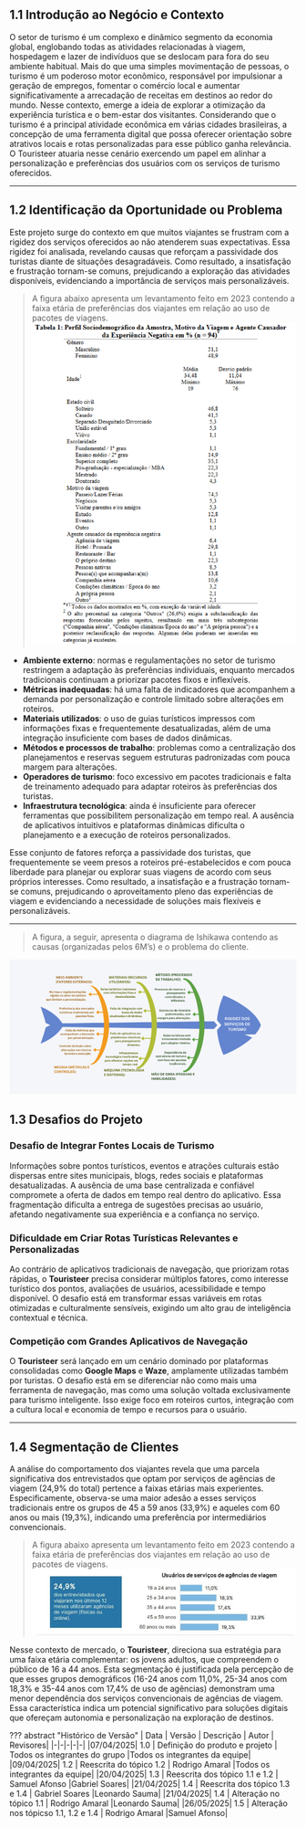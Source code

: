 ## 1.1 Introdução ao Negócio e Contexto

O setor de turismo é um complexo e dinâmico segmento da economia global, englobando todas as atividades relacionadas à viagem, hospedagem e lazer de indivíduos que se deslocam para fora do seu ambiente habitual. Mais do que uma simples movimentação de pessoas, o turismo é um poderoso motor econômico, responsável por impulsionar a geração de empregos, fomentar o comércio local e aumentar significativamente a arrecadação de receitas em destinos ao redor do mundo.
Nesse contexto, emerge a ideia de explorar a otimização da experiência turística e o bem-estar dos visitantes. Considerando que o turismo é a principal atividade econômica em várias cidades brasileiras, a concepção de uma ferramenta digital que possa oferecer orientação sobre atrativos locais e rotas personalizadas para esse público ganha relevância. O Touristeer atuaria nesse cenário exercendo um papel em alinhar a personalização e preferências dos usuários com os serviços de turismo oferecidos.

---

## 1.2 Identificação da Oportunidade ou Problema

Este projeto surge do contexto em que muitos viajantes se frustram com a rigidez dos serviços oferecidos ao não atenderem suas expectativas. Essa rigidez foi analisada, revelando causas que reforçam a passividade dos turistas diante de situações desagradáveis. Como resultado, a insatisfação e frustração tornam-se comuns, prejudicando a exploração das atividades disponíveis, evidenciando a importância de serviços mais personalizáveis.

> A figura abaixo apresenta um levantamento feito em 2023 contendo a faixa etária de preferências dos viajantes em relação ao uso de pacotes de viagens.
![Tabela de experiênicas negativsa](../../assets/tabela_experiencia_negativa.png)


- **Ambiente externo**: normas e regulamentações no setor de turismo restringem a adaptação às preferências individuais, enquanto mercados tradicionais continuam a priorizar pacotes fixos e inflexíveis.
- **Métricas inadequadas**: há uma falta de indicadores que acompanhem a demanda por personalização e controle limitado sobre alterações em roteiros.
- **Materiais utilizados**: o uso de guias turísticos impressos com informações fixas e frequentemente desatualizadas, além de uma integração insuficiente com bases de dados dinâmicas.
- **Métodos e processos de trabalho**: problemas como a centralização dos planejamentos e reservas seguem estruturas padronizadas com pouca margem para alterações.
- **Operadores de turismo**: foco excessivo em pacotes tradicionais e falta de treinamento adequado para adaptar roteiros às preferências dos turistas.
- **Infraestrutura tecnológica**: ainda é insuficiente para oferecer ferramentas que possibilitem personalização em tempo real. A ausência de aplicativos intuitivos e plataformas dinâmicas dificulta o planejamento e a execução de roteiros personalizados.

Esse conjunto de fatores reforça a passividade dos turistas, que frequentemente se veem presos a roteiros pré-estabelecidos e com pouca liberdade para planejar ou explorar suas viagens de acordo com seus próprios interesses. Como resultado, a insatisfação e a frustração tornam-se comuns, prejudicando o aproveitamento pleno das experiências de viagem e evidenciando a necessidade de soluções mais flexíveis e personalizáveis.

---

> A figura, a seguir, apresenta o diagrama de Ishikawa contendo as causas (organizadas pelos 6M’s) e o problema do cliente.

![Diagrama de Ishikawa](../../assets/diagrama.png)

## 1.3 Desafios do Projeto

### Desafio de Integrar Fontes Locais de Turismo

Informações sobre pontos turísticos, eventos e atrações culturais estão dispersas entre sites municipais, blogs, redes sociais e plataformas desatualizadas. A ausência de uma base centralizada e confiável compromete a oferta de dados em tempo real dentro do aplicativo. Essa fragmentação dificulta a entrega de sugestões precisas ao usuário, afetando negativamente sua experiência e a confiança no serviço.

### Dificuldade em Criar Rotas Turísticas Relevantes e Personalizadas

Ao contrário de aplicativos tradicionais de navegação, que priorizam rotas rápidas, o **Touristeer** precisa considerar múltiplos fatores, como interesse turístico dos pontos, avaliações de usuários, acessibilidade e tempo disponível. O desafio está em transformar essas variáveis em rotas otimizadas e culturalmente sensíveis, exigindo um alto grau de inteligência contextual e técnica.

### Competição com Grandes Aplicativos de Navegação

O **Touristeer** será lançado em um cenário dominado por plataformas consolidadas como **Google Maps** e **Waze**, amplamente utilizadas também por turistas. O desafio está em se diferenciar não como mais uma ferramenta de navegação, mas como uma solução voltada exclusivamente para turismo inteligente. Isso exige foco em roteiros curtos, integração com a cultura local e economia de tempo e recursos para o usuário.

---

## 1.4 Segmentação de Clientes

A análise do comportamento dos viajantes revela que uma parcela significativa dos entrevistados que optam por serviços de agências de viagem (24,9% do total) pertence a faixas etárias mais experientes. Especificamente, observa-se uma maior adesão a esses serviços tradicionais entre os grupos de 45 a 59 anos (33,9%) e aqueles com 60 anos ou mais (19,3%), indicando uma preferência por intermediários convencionais.

> A figura abaixo apresenta um levantamento feito em 2023 contendo a faixa etária de preferências dos viajantes em relação ao uso de pacotes de viagens.
![Imagem faixa etária](../../assets/faixa_etaria.webp)

Nesse contexto de mercado, o **Touristeer**, direciona sua estratégia para uma faixa etária complementar: os jovens adultos, que compreendem o público de 16 a 44 anos. Esta segmentação é justificada pela percepção de que esses grupos demográficos (16-24 anos com 11,0%, 25-34 anos com 18,3% e 35-44 anos com 17,4% de uso de agências) demonstram uma menor dependência dos serviços convencionais de agências de viagem. Essa característica indica um potencial significativo para soluções digitais que ofereçam autonomia e personalização na exploração de destinos.

??? abstract "Histórico de Versão"
    | Data | Versão | Descrição | Autor | Revisores|
    |-|-|-|-|-|
    |07/04/2025| 1.0 | Definição do produto e projeto | Todos os integrantes do grupo |Todos os integrantes da equipe|
    |09/04/2025| 1.2 | Reescrita do tópico 1.2 | Rodrigo Amaral |Todos os integrantes da equipe|
    |20/04/2025| 1.3 | Reescrita dos tópico 1.1 e 1.2 | Samuel Afonso |Gabriel Soares|
    |21/04/2025| 1.4 | Reescrita dos tópico 1.3 e 1.4 | Gabriel Soares |Leonardo Sauma|
    |21/04/2025| 1.4 | Alteração no tópico 1.1 | Rodrigo Amaral |Leonardo Sauma|
    |26/05/2025| 1.5 | Alteração nos tópicso 1.1, 1.2 e 1.4 | Rodrigo Amaral |Samuel Afonso|